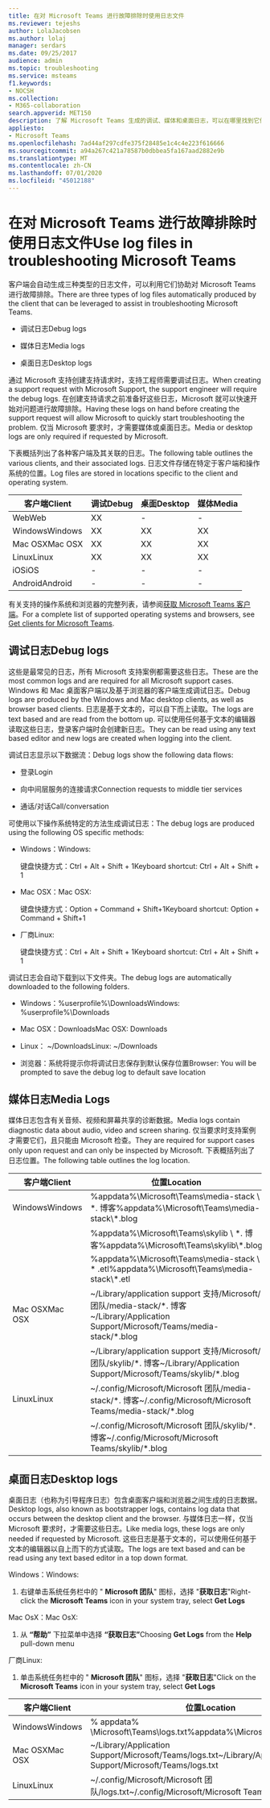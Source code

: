 ```yaml
---
title: 在对 Microsoft Teams 进行故障排除时使用日志文件
ms.reviewer: tejeshs
author: LolaJacobsen
ms.author: lolaj
manager: serdars
ms.date: 09/25/2017
audience: admin
ms.topic: troubleshooting
ms.service: msteams
f1.keywords:
- NOCSH
ms.collection:
- M365-collaboration
search.appverid: MET150
description: 了解 Microsoft Teams 生成的调试、媒体和桌面日志，可以在哪里找到它们，以及它们如何帮助进行故障排除。
appliesto:
- Microsoft Teams
ms.openlocfilehash: 7ad44af297cdfe375f28485e1c4c4e223f616666
ms.sourcegitcommit: a94a267c421a78587b0dbbea5fa167aad2882e9b
ms.translationtype: MT
ms.contentlocale: zh-CN
ms.lasthandoff: 07/01/2020
ms.locfileid: "45012188"
---
```

<a name="use-log-files-in-troubleshooting-microsoft-teams"></a><span data-ttu-id="1c056-103">在对 Microsoft Teams 进行故障排除时使用日志文件</span><span class="sxs-lookup"><span data-stu-id="1c056-103">Use log files in troubleshooting Microsoft Teams</span></span>
=================================================

<span data-ttu-id="1c056-104">客户端会自动生成三种类型的日志文件，可以利用它们协助对 Microsoft Teams 进行故障排除。</span><span class="sxs-lookup"><span data-stu-id="1c056-104">There are three types of log files automatically produced by the client that can be leveraged to assist in troubleshooting Microsoft Teams.</span></span>

-   <span data-ttu-id="1c056-105">调试日志</span><span class="sxs-lookup"><span data-stu-id="1c056-105">Debug logs</span></span>

-   <span data-ttu-id="1c056-106">媒体日志</span><span class="sxs-lookup"><span data-stu-id="1c056-106">Media logs</span></span>

-   <span data-ttu-id="1c056-107">桌面日志</span><span class="sxs-lookup"><span data-stu-id="1c056-107">Desktop logs</span></span>

<span data-ttu-id="1c056-108">通过 Microsoft 支持创建支持请求时，支持工程师需要调试日志。</span><span class="sxs-lookup"><span data-stu-id="1c056-108">When creating a support request with Microsoft Support, the support engineer will require the debug logs.</span></span> <span data-ttu-id="1c056-109">在创建支持请求之前准备好这些日志，Microsoft 就可以快速开始对问题进行故障排除。</span><span class="sxs-lookup"><span data-stu-id="1c056-109">Having these logs on hand before creating the support request will allow Microsoft to quickly start troubleshooting the problem.</span></span> <span data-ttu-id="1c056-110">仅当 Microsoft 要求时，才需要媒体或桌面日志。</span><span class="sxs-lookup"><span data-stu-id="1c056-110">Media or desktop logs are only required if requested by Microsoft.</span></span>

<span data-ttu-id="1c056-111">下表概括列出了各种客户端及其关联的日志。</span><span class="sxs-lookup"><span data-stu-id="1c056-111">The following table outlines the various clients, and their associated logs.</span></span> <span data-ttu-id="1c056-112">日志文件存储在特定于客户端和操作系统的位置。</span><span class="sxs-lookup"><span data-stu-id="1c056-112">Log files are stored in locations specific to the client and operating system.</span></span>


|<span data-ttu-id="1c056-113">客户端</span><span class="sxs-lookup"><span data-stu-id="1c056-113">Client</span></span> |<span data-ttu-id="1c056-114">调试</span><span class="sxs-lookup"><span data-stu-id="1c056-114">Debug</span></span>|<span data-ttu-id="1c056-115">桌面</span><span class="sxs-lookup"><span data-stu-id="1c056-115">Desktop</span></span>|<span data-ttu-id="1c056-116">媒体</span><span class="sxs-lookup"><span data-stu-id="1c056-116">Media</span></span>|
|---------|---------|---------|---------|
|<span data-ttu-id="1c056-117">Web</span><span class="sxs-lookup"><span data-stu-id="1c056-117">Web</span></span>    |<span data-ttu-id="1c056-118">X</span><span class="sxs-lookup"><span data-stu-id="1c056-118">X</span></span>         |-         |-         |
|<span data-ttu-id="1c056-119">Windows</span><span class="sxs-lookup"><span data-stu-id="1c056-119">Windows</span></span>     |<span data-ttu-id="1c056-120">X</span><span class="sxs-lookup"><span data-stu-id="1c056-120">X</span></span>         |<span data-ttu-id="1c056-121">X</span><span class="sxs-lookup"><span data-stu-id="1c056-121">X</span></span>         |<span data-ttu-id="1c056-122">X</span><span class="sxs-lookup"><span data-stu-id="1c056-122">X</span></span>         |
|<span data-ttu-id="1c056-123">Mac OSX</span><span class="sxs-lookup"><span data-stu-id="1c056-123">Mac OSX</span></span>     |<span data-ttu-id="1c056-124">X</span><span class="sxs-lookup"><span data-stu-id="1c056-124">X</span></span>         |<span data-ttu-id="1c056-125">X</span><span class="sxs-lookup"><span data-stu-id="1c056-125">X</span></span>         |<span data-ttu-id="1c056-126">X</span><span class="sxs-lookup"><span data-stu-id="1c056-126">X</span></span>         |
|<span data-ttu-id="1c056-127">Linux</span><span class="sxs-lookup"><span data-stu-id="1c056-127">Linux</span></span>     |<span data-ttu-id="1c056-128">X</span><span class="sxs-lookup"><span data-stu-id="1c056-128">X</span></span>         |<span data-ttu-id="1c056-129">X</span><span class="sxs-lookup"><span data-stu-id="1c056-129">X</span></span>         |<span data-ttu-id="1c056-130">X</span><span class="sxs-lookup"><span data-stu-id="1c056-130">X</span></span>         |
|<span data-ttu-id="1c056-131">iOS</span><span class="sxs-lookup"><span data-stu-id="1c056-131">iOS</span></span>     |-         |-         |-         |
|<span data-ttu-id="1c056-132">Android</span><span class="sxs-lookup"><span data-stu-id="1c056-132">Android</span></span>     |-         |-         |-         |

<span data-ttu-id="1c056-133">有关支持的操作系统和浏览器的完整列表，请参阅[获取 Microsoft Teams 客户端](get-clients.md)。</span><span class="sxs-lookup"><span data-stu-id="1c056-133">For a complete list of supported operating systems and browsers, see [Get clients for Microsoft Teams](get-clients.md).</span></span>

<a name="debug-logs"></a><span data-ttu-id="1c056-134">调试日志</span><span class="sxs-lookup"><span data-stu-id="1c056-134">Debug logs</span></span>
---------------------------

<span data-ttu-id="1c056-135">这些是最常见的日志，所有 Microsoft 支持案例都需要这些日志。</span><span class="sxs-lookup"><span data-stu-id="1c056-135">These are the most common logs and are required for all Microsoft support cases.</span></span> <span data-ttu-id="1c056-136">Windows 和 Mac 桌面客户端以及基于浏览器的客户端生成调试日志。</span><span class="sxs-lookup"><span data-stu-id="1c056-136">Debug logs are produced by the Windows and Mac desktop clients, as well as browser based clients.</span></span> <span data-ttu-id="1c056-137">日志是基于文本的，可以自下而上读取。</span><span class="sxs-lookup"><span data-stu-id="1c056-137">The logs are text based and are read from the bottom up.</span></span> <span data-ttu-id="1c056-138">可以使用任何基于文本的编辑器读取这些日志，登录客户端时会创建新日志。</span><span class="sxs-lookup"><span data-stu-id="1c056-138">They can be read using any text based editor and new logs are created when logging into the client.</span></span>

<span data-ttu-id="1c056-139">调试日志显示以下数据流：</span><span class="sxs-lookup"><span data-stu-id="1c056-139">Debug logs show the following data flows:</span></span>

-   <span data-ttu-id="1c056-140">登录</span><span class="sxs-lookup"><span data-stu-id="1c056-140">Login</span></span>

-   <span data-ttu-id="1c056-141">向中间层服务的连接请求</span><span class="sxs-lookup"><span data-stu-id="1c056-141">Connection requests to middle tier services</span></span>

-   <span data-ttu-id="1c056-142">通话/对话</span><span class="sxs-lookup"><span data-stu-id="1c056-142">Call/conversation</span></span>

<span data-ttu-id="1c056-143">可使用以下操作系统特定的方法生成调试日志：</span><span class="sxs-lookup"><span data-stu-id="1c056-143">The debug logs are produced using the following OS specific methods:</span></span>

-   <span data-ttu-id="1c056-144">Windows：</span><span class="sxs-lookup"><span data-stu-id="1c056-144">Windows:</span></span>

      <span data-ttu-id="1c056-145">键盘快捷方式：Ctrl + Alt + Shift + 1</span><span class="sxs-lookup"><span data-stu-id="1c056-145">Keyboard shortcut: Ctrl + Alt + Shift + 1</span></span>

-   <span data-ttu-id="1c056-146">Mac OSX：</span><span class="sxs-lookup"><span data-stu-id="1c056-146">Mac OSX:</span></span>

      <span data-ttu-id="1c056-147">键盘快捷方式：Option + Command + Shift+1</span><span class="sxs-lookup"><span data-stu-id="1c056-147">Keyboard shortcut: Option + Command + Shift+1</span></span>

-   <span data-ttu-id="1c056-148">厂商</span><span class="sxs-lookup"><span data-stu-id="1c056-148">Linux:</span></span>

      <span data-ttu-id="1c056-149">键盘快捷方式：Ctrl + Alt + Shift + 1</span><span class="sxs-lookup"><span data-stu-id="1c056-149">Keyboard shortcut: Ctrl + Alt + Shift + 1</span></span>

<span data-ttu-id="1c056-150">调试日志会自动下载到以下文件夹。</span><span class="sxs-lookup"><span data-stu-id="1c056-150">The debug logs are automatically downloaded to the following folders.</span></span>

-   <span data-ttu-id="1c056-151">Windows：%userprofile%\\Downloads</span><span class="sxs-lookup"><span data-stu-id="1c056-151">Windows: %userprofile%\\Downloads</span></span>

-   <span data-ttu-id="1c056-152">Mac OSX：Downloads</span><span class="sxs-lookup"><span data-stu-id="1c056-152">Mac OSX: Downloads</span></span>

-   <span data-ttu-id="1c056-153">Linux： ~/Downloads</span><span class="sxs-lookup"><span data-stu-id="1c056-153">Linux: ~/Downloads</span></span>

-   <span data-ttu-id="1c056-154">浏览器：系统将提示你将调试日志保存到默认保存位置</span><span class="sxs-lookup"><span data-stu-id="1c056-154">Browser: You will be prompted to save the debug log to default save location</span></span>

<a name="media-logs"></a><span data-ttu-id="1c056-155">媒体日志</span><span class="sxs-lookup"><span data-stu-id="1c056-155">Media Logs</span></span>
---------------------------

<span data-ttu-id="1c056-156">媒体日志包含有关音频、视频和屏幕共享的诊断数据。</span><span class="sxs-lookup"><span data-stu-id="1c056-156">Media logs contain diagnostic data about audio, video and screen sharing.</span></span> <span data-ttu-id="1c056-157">仅当要求时支持案例才需要它们，且只能由 Microsoft 检查。</span><span class="sxs-lookup"><span data-stu-id="1c056-157">They are required for support cases only upon request and can only be inspected by Microsoft.</span></span> <span data-ttu-id="1c056-158">下表概括列出了日志位置。</span><span class="sxs-lookup"><span data-stu-id="1c056-158">The following table outlines the log location.</span></span>


|<span data-ttu-id="1c056-159">客户端</span><span class="sxs-lookup"><span data-stu-id="1c056-159">Client</span></span> |<span data-ttu-id="1c056-160">位置</span><span class="sxs-lookup"><span data-stu-id="1c056-160">Location</span></span> |
|---------|---------|
|<span data-ttu-id="1c056-161">Windows</span><span class="sxs-lookup"><span data-stu-id="1c056-161">Windows</span></span>     |<span data-ttu-id="1c056-162">%appdata%\Microsoft\Teams\media-stack \\ \*. 博客</span><span class="sxs-lookup"><span data-stu-id="1c056-162">%appdata%\Microsoft\Teams\media-stack\\*.blog</span></span>         |
|            |<span data-ttu-id="1c056-163">%appdata%\Microsoft\Teams\skylib \\ \*. 博客</span><span class="sxs-lookup"><span data-stu-id="1c056-163">%appdata%\Microsoft\Teams\skylib\\*.blog</span></span>
|            |<span data-ttu-id="1c056-164">%appdata%\Microsoft\Teams\media-stack \\ \* .etl</span><span class="sxs-lookup"><span data-stu-id="1c056-164">%appdata%\Microsoft\Teams\media-stack\\*.etl</span></span>         |
|<span data-ttu-id="1c056-165">Mac OSX</span><span class="sxs-lookup"><span data-stu-id="1c056-165">Mac OSX</span></span>     |<span data-ttu-id="1c056-166">~/Library/application support 支持/Microsoft/团队/media-stack/\*. 博客</span><span class="sxs-lookup"><span data-stu-id="1c056-166">~/Library/Application Support/Microsoft/Teams/media-stack/\*.blog</span></span>         |
|            |<span data-ttu-id="1c056-167">~/Library/application support 支持/Microsoft/团队/skylib/\*. 博客</span><span class="sxs-lookup"><span data-stu-id="1c056-167">~/Library/Application Support/Microsoft/Teams/skylib/\*.blog</span></span>         |
|<span data-ttu-id="1c056-168">Linux</span><span class="sxs-lookup"><span data-stu-id="1c056-168">Linux</span></span>       |<span data-ttu-id="1c056-169">~/.config/Microsoft/Microsoft 团队/media-stack/\*. 博客</span><span class="sxs-lookup"><span data-stu-id="1c056-169">~/.config/Microsoft/Microsoft Teams/media-stack/\*.blog</span></span>         |
|            |<span data-ttu-id="1c056-170">~/.config/Microsoft/Microsoft 团队/skylib/\*. 博客</span><span class="sxs-lookup"><span data-stu-id="1c056-170">~/.config/Microsoft/Microsoft Teams/skylib/\*.blog</span></span>         |



<a name="desktop-logs"></a><span data-ttu-id="1c056-171">桌面日志</span><span class="sxs-lookup"><span data-stu-id="1c056-171">Desktop logs</span></span>
---------------------

<span data-ttu-id="1c056-172">桌面日志（也称为引导程序日志）包含桌面客户端和浏览器之间生成的日志数据。</span><span class="sxs-lookup"><span data-stu-id="1c056-172">Desktop logs, also known as bootstrapper logs, contains log data that occurs between the desktop client and the browser.</span></span> <span data-ttu-id="1c056-173">与媒体日志一样，仅当 Microsoft 要求时，才需要这些日志。</span><span class="sxs-lookup"><span data-stu-id="1c056-173">Like media logs, these logs are only needed if requested by Microsoft.</span></span> <span data-ttu-id="1c056-174">这些日志是基于文本的，可以使用任何基于文本的编辑器以自上而下的方式读取。</span><span class="sxs-lookup"><span data-stu-id="1c056-174">The logs are text based and can be read using any text based editor in a top down format.</span></span>

<span data-ttu-id="1c056-175">Windows：</span><span class="sxs-lookup"><span data-stu-id="1c056-175">Windows:</span></span>

1.  <span data-ttu-id="1c056-176">右键单击系统任务栏中的 " **Microsoft 团队**" 图标，选择 "**获取日志**"</span><span class="sxs-lookup"><span data-stu-id="1c056-176">Right-click the **Microsoft Teams** icon in your system tray, select **Get Logs**</span></span>

<span data-ttu-id="1c056-177">Mac OsX：</span><span class="sxs-lookup"><span data-stu-id="1c056-177">Mac OsX:</span></span>

1.  <span data-ttu-id="1c056-178">从 **“帮助”** 下拉菜单中选择 **“获取日志”**</span><span class="sxs-lookup"><span data-stu-id="1c056-178">Choosing **Get Logs** from the **Help** pull-down menu</span></span>

<span data-ttu-id="1c056-179">厂商</span><span class="sxs-lookup"><span data-stu-id="1c056-179">Linux:</span></span>

1.  <span data-ttu-id="1c056-180">单击系统任务栏中的 " **Microsoft 团队**" 图标，选择 "**获取日志**"</span><span class="sxs-lookup"><span data-stu-id="1c056-180">Click on the **Microsoft Teams** icon in your system tray, select **Get Logs**</span></span>

|<span data-ttu-id="1c056-181">客户端</span><span class="sxs-lookup"><span data-stu-id="1c056-181">Client</span></span> |<span data-ttu-id="1c056-182">位置</span><span class="sxs-lookup"><span data-stu-id="1c056-182">Location</span></span> |
|---------|---------|
|<span data-ttu-id="1c056-183">Windows</span><span class="sxs-lookup"><span data-stu-id="1c056-183">Windows</span></span>     |<span data-ttu-id="1c056-184">% appdata% \Microsoft\Teams\logs.txt</span><span class="sxs-lookup"><span data-stu-id="1c056-184">%appdata%\Microsoft\Teams\logs.txt</span></span>         |
|<span data-ttu-id="1c056-185">Mac OSX</span><span class="sxs-lookup"><span data-stu-id="1c056-185">Mac OSX</span></span>     |<span data-ttu-id="1c056-186">~/Library/Application Support/Microsoft/Teams/logs.txt</span><span class="sxs-lookup"><span data-stu-id="1c056-186">~/Library/Application Support/Microsoft/Teams/logs.txt</span></span>         |
|<span data-ttu-id="1c056-187">Linux</span><span class="sxs-lookup"><span data-stu-id="1c056-187">Linux</span></span>       |<span data-ttu-id="1c056-188">~/.config/Microsoft/Microsoft 团队/logs.txt</span><span class="sxs-lookup"><span data-stu-id="1c056-188">~/.config/Microsoft/Microsoft Teams/logs.txt</span></span>         |
